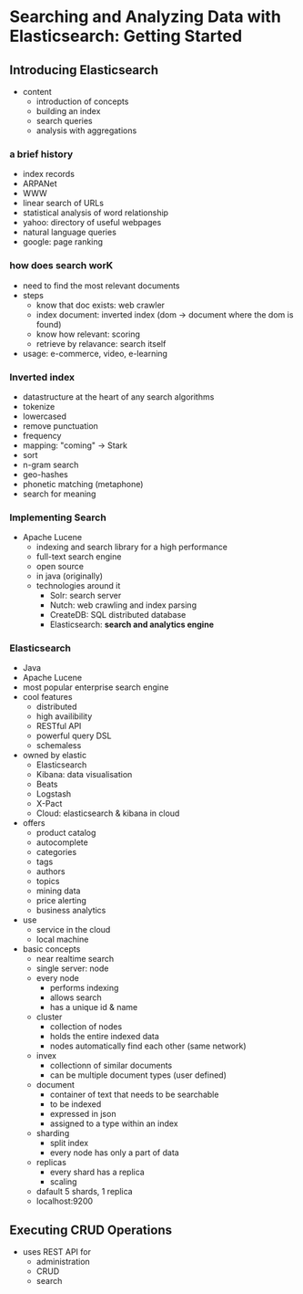# Searching and Analyzing Data with Elasticsearch: Getting Started

## Introducing Elasticsearch

- content
  - introduction of concepts
  - building an index
  - search queries
  - analysis with aggregations

### a brief history

- index records
- ARPANet
- WWW
- linear search of URLs
- statistical analysis of word relationship
- yahoo: directory of useful webpages
- natural language queries
- google: page ranking

### how does search worK

- need to find the most relevant documents
- steps
  - know that doc exists: web crawler
  - index document: inverted index (dom -> document where the dom is found)
  - know how relevant: scoring
  - retrieve by relavance: search itself
- usage: e-commerce, video, e-learning

### Inverted index

- datastructure at the heart of any search algorithms
- tokenize
- lowercased
- remove punctuation
- frequency
- mapping: "coming" -> Stark
- sort
- n-gram search
- geo-hashes
- phonetic matching (metaphone)
- search for meaning

### Implementing Search

- Apache Lucene
  - indexing and search library for a high performance
  - full-text search engine
  - open source
  - in java (originally)
  - technologies around it
    - Solr: search server
    - Nutch: web crawling and index parsing
    - CreateDB: SQL distributed database
    - Elasticsearch: **search and analytics engine**
  
### Elasticsearch

- Java
- Apache Lucene
- most popular enterprise search engine
- cool features
  - distributed
  - high availibility
  - RESTful API
  - powerful query DSL
  - schemaless
- owned by elastic
  - Elasticsearch
  - Kibana: data visualisation
  - Beats
  - Logstash
  - X-Pact
  - Cloud: elasticsearch & kibana in cloud
- offers
  - product catalog
  - autocomplete
  - categories
  - tags
  - authors
  - topics
  - mining data
  - price alerting
  - business analytics
- use
  - service in the cloud
  - local machine
- basic concepts
  - near realtime search
  - single server: node
  - every node
    - performs indexing
    - allows search
    - has a unique id & name
  - cluster
    - collection of nodes
    - holds the entire indexed data
    - nodes automatically find each other (same network)
  - invex
    - collectionn of similar documents
    - can be multiple document types (user defined)
  - document
    - container of text that needs to be searchable
    - to be indexed
    - expressed in json
    - assigned to a type within an index
  - sharding
    - split index
    - every node has only a part of data
  - replicas
    - every shard has a replica
    - scaling
  - dafault 5 shards, 1 replica
  - localhost:9200

## Executing CRUD Operations

- uses REST API for
  - administration
  - CRUD
  - search
